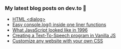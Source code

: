 ### My latest blog posts on dev.to 📖

<!-- BLOG-POST-LIST:START -->
- [HTML &lt;dialog&gt;](https://dev.to/js_bits_bill/html-5201)
- [Easy console.log&lpar;&rpar; inside one liner functions](https://dev.to/js_bits_bill/easy-consolelog-inside-one-liner-functions-2mja)
- [What JavaScript looked like in 1996](https://dev.to/js_bits_bill/what-javascript-looked-like-in-1996-3o9)
- [Creating a Text-To-Speech program in Vanilla JS](https://dev.to/js_bits_bill/creating-a-text-to-speech-program-in-vanilla-js-586l)
- [Customize any website with your own CSS](https://dev.to/js_bits_bill/customize-any-website-with-your-own-css-2bll)
<!-- BLOG-POST-LIST:END -->

